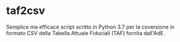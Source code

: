 # taf2csv
 Semplice ma efficace script scritto in Python 3.7 per la coversione in formato CSV della Tabella Attuale Fiduciali (TAF) fornita dall'AdE.
